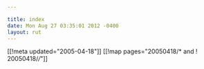 ```yaml
---

title: index
date: Mon Aug 27 03:35:01 2012 -0400
layout: rut
---
```


[[!meta updated="2005-04-18"]]
[[!map pages="20050418/* and ! 20050418/*/*"]]
